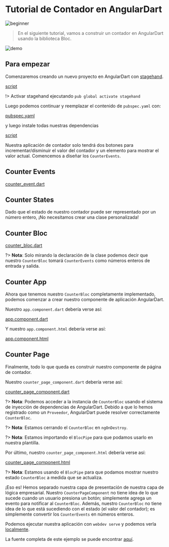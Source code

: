 # Tutorial de Contador en AngularDart

![beginner](https://img.shields.io/badge/nivel-principiante-green.svg)

> En el siguiente tutorial, vamos a construir un contador en AngularDart usando la biblioteca Bloc.

![demo](../assets/gifs/angular_counter.gif)

## Para empezar

Comenzaremos creando un nuevo proyecto en AngularDart con [stagehand](https://github.com/dart-lang/stagehand).

[script](../_snippets/angular_counter_tutorial/stagehand.sh.md ':include')

!> Activar stagehand ejecutando `pub global activate stagehand`

Luego podemos continuar y reemplazar el contenido de `pubspec.yaml` con:

[pubspec.yaml](../_snippets/angular_counter_tutorial/pubspec.yaml.md ':include')

y luego instale todas nuestras dependencias

[script](../_snippets/angular_counter_tutorial/install.sh.md ':include')

Nuestra aplicación de contador solo tendrá dos botones para incrementar/disminuir el valor del contador y un elemento para mostrar el valor actual. Comencemos a diseñar los `CounterEvents`.

## Counter Events

[counter_event.dart](../_snippets/angular_counter_tutorial/counter_event.dart.md ':include')

## Counter States

Dado que el estado de nuestro contador puede ser representado por un número entero, ¡No necesitamos crear una clase personalizada!

## Counter Bloc

[counter_bloc.dart](../_snippets/angular_counter_tutorial/counter_bloc.dart.md ':include')

?> **Nota**: Solo mirando la declaración de la clase podemos decir que nuestro `CounterBloc` tomará `CounterEvents` como números enteros de entrada y salida.

## Counter App

Ahora que tenemos nuestro `CounterBloc` completamente implementado, podemos comenzar a crear nuestro componente de aplicación AngularDart.

Nuestro `app.component.dart` debería verse así:

[app.component.dart](../_snippets/angular_counter_tutorial/app_component.dart.md ':include')

Y nuestro `app.component.html` debería verse así:

[app.component.html](../_snippets/angular_counter_tutorial/app_component.html.md ':include')

## Counter Page

Finalmente, todo lo que queda es construir nuestro componente de página de contador.

Nuestro `counter_page_component.dart` debería verse así:

[counter_page_component.dart](../_snippets/angular_counter_tutorial/counter_page_component.dart.md ':include')

?> **Nota**: Podemos acceder a la instancia de `CounterBloc` usando el sistema de inyección de dependencias de AngularDart. Debido a que lo hemos registrado como un `Proveedor`, AngularDart puede resolver correctamente `CounterBloc`.

?> **Nota**: Estamos cerrando el `CounterBloc` en `ngOnDestroy`.

?> **Nota**: Estamos importando el `BlocPipe` para que podamos usarlo en nuestra plantilla.

Por último, nuestro `counter_page_component.html` debería verse así:

[counter_page_component.html](../_snippets/angular_counter_tutorial/counter_page_component.html.md ':include')

?> **Nota**: Estamos usando el `BlocPipe` para que podamos mostrar nuestro estado `CounterBloc` a medida que se actualiza.

¡Eso es! Hemos separado nuestra capa de presentación de nuestra capa de lógica empresarial. Nuestro `CounterPageComponent` no tiene idea de lo que sucede cuando un usuario presiona un botón; simplemente agrega un evento para notificar al `CounterBloc`. Además, nuestro `CounterBloc` no tiene idea de lo que está sucediendo con el estado (el valor del contador); es simplemente convertir los `CounterEvents` en números enteros.

Podemos ejecutar nuestra aplicación con `webdev serve` y podemos verla [localmente](http://localhost:8080).

La fuente completa de este ejemplo se puede encontrar [aquí](https://github.com/mit-73/true_bloc/tree/master/examples/angular_counter).
